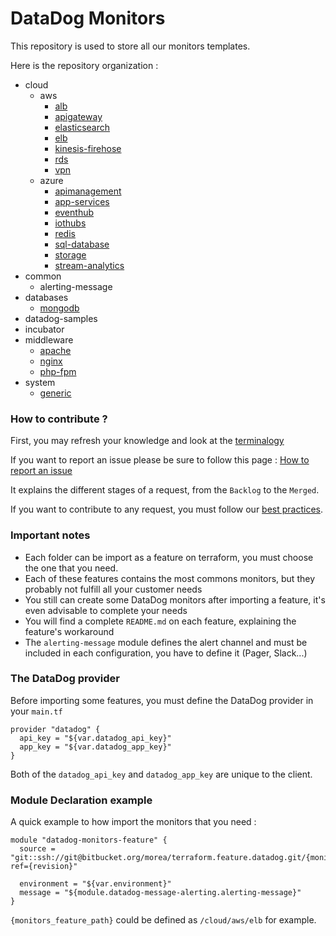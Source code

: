 # DataDog Monitors #

This repository is used to store all our monitors templates.

Here is the repository organization :

- cloud
    - aws
        - [alb](https://bitbucket.org/morea/terraform.feature.datadog/src/master/cloud/aws/alb/)
        - [apigateway](https://bitbucket.org/morea/terraform.feature.datadog/src/master/cloud/aws/apigateway/)
        - [elasticsearch](https://bitbucket.org/morea/terraform.feature.datadog/src/master/cloud/aws/elasticsearch/)
        - [elb](https://bitbucket.org/morea/terraform.feature.datadog/src/master/cloud/aws/elb/)
        - [kinesis-firehose](https://bitbucket.org/morea/terraform.feature.datadog/src/master/cloud/aws/kinesis-firehose/)
        - [rds](https://bitbucket.org/morea/terraform.feature.datadog/src/master/cloud/aws/rds/)
        - [vpn](https://bitbucket.org/morea/terraform.feature.datadog/src/master/cloud/aws/vpn/)
    - azure
        - [apimanagement](https://bitbucket.org/morea/terraform.feature.datadog/src/master/cloud/azure/apimanagement)
        - [app-services](https://bitbucket.org/morea/terraform.feature.datadog/src/master/cloud/azure/app-services/r)
        - [eventhub](https://bitbucket.org/morea/terraform.feature.datadog/src/master/cloud/azure/eventhub/)
        - [iothubs](https://bitbucket.org/morea/terraform.feature.datadog/src/master/cloud/azure/iothubs/)
        - [redis](https://bitbucket.org/morea/terraform.feature.datadog/src/master/cloud/azure/redis/)
        - [sql-database](https://bitbucket.org/morea/terraform.feature.datadog/src/master/cloud/azure/sql-database/)
        - [storage](https://bitbucket.org/morea/terraform.feature.datadog/src/master/cloud/azure/storage/)
        - [stream-analytics](https://bitbucket.org/morea/terraform.feature.datadog/src/master/cloud/azure/stream-analytics/)
- common
    - alerting-message
- databases
    - [mongodb](https://bitbucket.org/morea/terraform.feature.datadog/src/master/databases/mongodb/)
- datadog-samples
- incubator
- middleware
    - [apache](https://bitbucket.org/morea/terraform.feature.datadog/src/master/middleware/apache/)
    - [nginx](https://bitbucket.org/morea/terraform.feature.datadog/src/master/middleware/nginx/)
    - [php-fpm](https://bitbucket.org/morea/terraform.feature.datadog/src/master/middleware/php-fpm/)
- system
    - [generic](https://bitbucket.org/morea/terraform.feature.datadog/src/master/system/generic/)


### How to contribute ? ###

First, you may refresh your knowledge and look at the [terminalogy](https://confluence.fr.clara.net/display/DAT/Getting+started)

If you want to report an issue please be sure to follow this page : [How to report an issue](https://confluence.fr.clara.net/display/DAT/Project+and+Workflow)

It explains the different stages of a request, from the `Backlog` to the `Merged`.

If you want to contribute to any request, you must follow our [best practices](https://confluence.fr.clara.net/display/DAT/Templates+monitors).

### Important notes ###

* Each folder can be import as a feature on terraform, you must choose the one that you need.
* Each of these features contains the most commons monitors, but they probably not fulfill all your customer needs
* You still can create some DataDog monitors after importing a feature, it's even advisable to complete your needs
* You will find a complete `README.md` on each feature, explaining the feature's workaround
* The `alerting-message` module defines the alert channel and must be included in each configuration, you have to define it (Pager, Slack...)

### The DataDog provider ###

Before importing some features, you must define the DataDog provider in your `main.tf`

```
provider "datadog" {
  api_key = "${var.datadog_api_key}"
  app_key = "${var.datadog_app_key}"
}
```

Both of the `datadog_api_key` and `datadog_app_key` are unique to the client.

### Module Declaration example ###

A quick example to how import the monitors that you need :

```
module "datadog-monitors-feature" {
  source = "git::ssh://git@bitbucket.org/morea/terraform.feature.datadog.git/{monitors_feature_path}?ref={revision}"

  environment = "${var.environment}"
  message = "${module.datadog-message-alerting.alerting-message}"
}
```

`{monitors_feature_path}` could be defined as `/cloud/aws/elb` for example.

